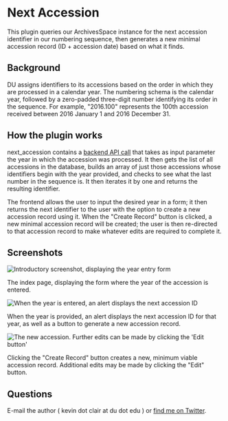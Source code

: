 # Next Accession

This plugin queries our ArchivesSpace instance for the next accession identifier in our numbering sequence, then generates a new minimal accession record (ID + accession date) based on what it finds.

## Background

DU assigns identifiers to its accessions based on the order in which they are processed in a calendar year. The numbering schema is the calendar year, followed by a zero-padded three-digit number identifying its order in the sequence. For example, "2016.100" represents the 100th accession received between 2016 January 1 and 2016 December 31.

## How the plugin works

next_accession contains a [backend API call](https://github.com/duspeccoll/next_accession/blob/master/backend/controllers/next_accession.rb) that takes as input parameter the year in which the accession was processed. It then gets the list of all accessions in the database, builds an array of just those accessions whose identifiers begin with the year provided, and checks to see what the last number in the sequence is. It then iterates it by one and returns the resulting identifier.

The frontend allows the user to input the desired year in a form; it then returns the next identifier to the user with the option to create a new accession record using it. When the "Create Record" button is clicked, a new minimal accession record will be created; the user is then re-directed to that accession record to make whatever edits are required to complete it.

## Screenshots

![Introductory screenshot, displaying the year entry form](http://jackflaps.net/img/next_accession_1.png)

The index page, displaying the form where the year of the accession is entered.

![When the year is entered, an alert displays the next accession ID](http://jackflaps.net/img/next_accession_2.png)

When the year is provided, an alert displays the next accession ID for that year, as well as a button to generate a new accession record.

![The new accession. Further edits can be made by clicking the 'Edit button'](http://jackflaps.net/img/next_accession_3.png)

Clicking the "Create Record" button creates a new, minimum viable accession record. Additional edits may be made by clicking the "Edit" button.

## Questions

E-mail the author ( kevin dot clair at du dot edu ) or [find me on Twitter](https://twitter.com/jackflaps).
